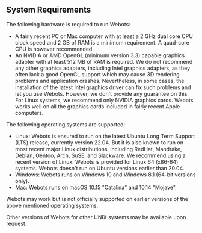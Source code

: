 ## System Requirements

The following hardware is required to run Webots:

- A fairly recent PC or Mac computer with at least a 2 GHz dual core CPU clock speed and 2 GB of RAM is a minimum requirement.
A quad-core CPU is however recommended.
- An NVIDIA or AMD OpenGL (minimum version 3.3) capable graphics adapter with at least 512 MB of RAM is required.
We do not recommend any other graphics adapters, including Intel graphics adapters, as they often lack a good OpenGL support which may cause 3D rendering problems and application crashes.
Nevertheless, in some cases, the installation of the latest Intel graphics driver can fix such problems and let you use Webots.
However, we don't provide any guarantee on this.
For Linux systems, we recommend only NVIDIA graphics cards.
Webots works well on all the graphics cards included in fairly recent Apple computers.

The following operating systems are supported:

- Linux: Webots is ensured to run on the latest Ubuntu Long Term Support (LTS) release, currently version 22.04.
But it is also known to run on most recent major Linux distributions, including RedHat, Mandrake, Debian, Gentoo, Arch, SuSE, and Slackware.
We recommend using a recent version of Linux.
Webots is provided for Linux 64 (x86-64) systems.
Webots doesn't run on Ubuntu versions earlier than 20.04.
- Windows: Webots runs on Windows 10 and Windows 8.1 (64-bit versions only).
- Mac: Webots runs on macOS 10.15 "Catalina" and 10.14 "Mojave".

Webots may work but is not officially supported on earlier versions of the above mentioned operating systems.

Other versions of Webots for other UNIX systems may be available upon request.
